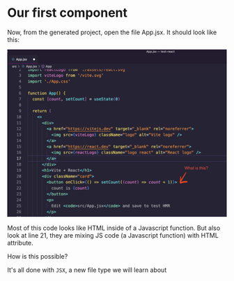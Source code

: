 # Our first component

Now, from the generated project, open the file App.jsx. It should look like this:

![Screenshot 2023-06-08 at 17.53.16.png](/front-end-course/introduction-to-react/intro-to-react/our-first-component/screenshot-2023-06-08-at-17.53.16.png)

Most of this code looks like HTML inside of a Javascript function. But also look at line 21, they are mixing JS code (a Javascript function) with HTML attribute.

How is this possible?

It's all done with `JSX`, a new file type we will learn about